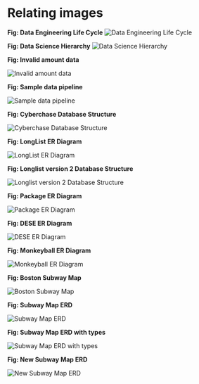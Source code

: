 # Relating images
**Fig: Data Engineering Life Cycle**
![Data Engineering Life Cycle](data_engineering_life_cycle.png)

**Fig: Data Science Hierarchy**
![Data Science Hierarchy](data_science_hierarchy.png)

**Fig: Invalid amount data**

![Invalid amount data](invalid_amount.png)

**Fig: Sample data pipeline**

![Sample data pipeline](data_pipeline.png)

**Fig: Cyberchase Database Structure**

![Cyberchase Database Structure](cyberchase_db_structure.png)

**Fig: LongList ER Diagram**

![LongList ER Diagram](longlist_ERdiagram.png)

**Fig: Longlist version 2 Database Structure**

![Longlist version 2 Database Structure](./longlist_v2_db_structure.png)

**Fig: Package ER Diagram**

![Package ER Diagram](package_ERD.png)

**Fig: DESE ER Diagram**

![DESE ER Diagram](dese_ERD.png)

**Fig: Monkeyball ER Diagram**

![Monkeyball ER Diagram](monkeyball_ERD.png)

**Fig: Boston Subway Map**

![Boston Subway Map](subwaymap.jpg)

**Fig: Subway Map ERD**

![Subway Map ERD](subwayER.jpg)

**Fig: Subway Map ERD with types**

![Subway Map ERD with types](subway_erd_wtypes.jpg)

**Fig: New Subway Map ERD**

![New Subway Map ERD](subway_ERD_new.jpg)


